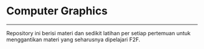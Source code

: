 # Computer Graphics
---
Repository ini berisi materi dan sedikit latihan per setiap pertemuan untuk menggantikan materi yang seharusnya dipelajari F2F.